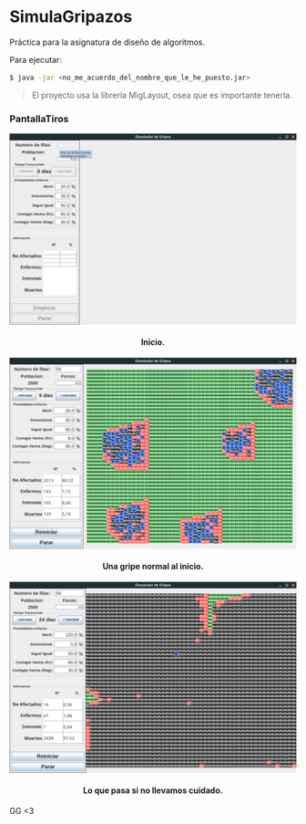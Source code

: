 # SimulaGripazos
Práctica para la asignatura de diseño de algoritmos.

Para ejecutar:
```sh
$ java -jar <no_me_acuerdo_del_nombre_que_le_he_puesto.jar>
```

> El proyecto usa la libreria MigLayout, osea que es importante tenerla.

### PantallaTiros

<center>
<p> 
  <img src="https://github.com/eduardez/SimulaGripes/blob/master/img/scr1.png">
  <h4>Inicio.</h4>
</p>
<p> 
  <img src="https://github.com/eduardez/SimulaGripes/blob/master/img/scr2.png">
  <h4>Una gripe normal al inicio.</h4>
</p>
<p> 
  <img src="https://github.com/eduardez/SimulaGripes/blob/master/img/scr3.png">
  <h4>Lo que pasa si no llevamos cuidado.</h4>
</p>
</center>





GG <3
